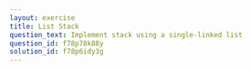 ```yaml
---
layout: exercise
title: List Stack
question_text: Implement stack using a single-linked list
question_id: f78p78k88y
solution_id: f78p6idy3g
---
```

